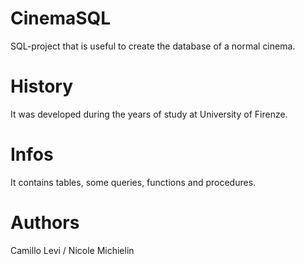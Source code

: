 # CinemaSQL
SQL-project that is useful to create the database of a normal cinema.
# History
It was developed during the years of study at University of Firenze.
# Infos
It contains tables, some queries, functions and procedures.
# Authors
Camillo Levi / Nicole Michielin
